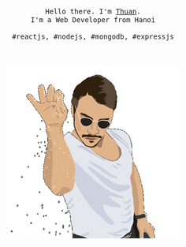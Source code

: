 <p align="center">
  <br>
  <br>
  <br>
  <samp>Hello there. I'm <a href="#">Thuan</a>.<br> I'm a Web Developer from Hanoi<br><br>#reactjs, #nodejs, #mongodb, #expressjs</samp>
  <br>
  <br>
  <br>
  <br>
  <img src="https://raw.githubusercontent.com/thuanlb/thuanlb/main/salt.gif" width="350" />
</p>


